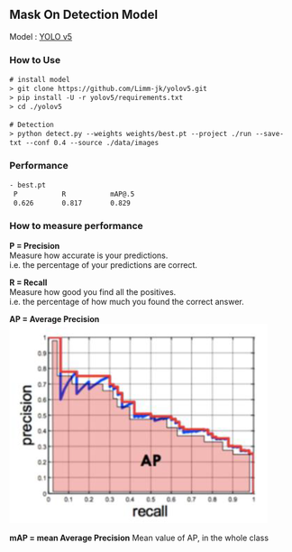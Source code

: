 ## Mask On Detection Model
Model : [YOLO v5](https://github.com/Limm-jk/yolov5)

### How to Use
```
# install model
> git clone https://github.com/Limm-jk/yolov5.git
> pip install -U -r yolov5/requirements.txt
> cd ./yolov5

# Detection
> python detect.py --weights weights/best.pt --project ./run --save-txt --conf 0.4 --source ./data/images
```

### Performance
```
- best.pt
 P           R           mAP@.5  
 0.626       0.817       0.829 
```

### How to measure performance
**P = Precision**  
Measure how accurate is your predictions.  
i.e. the percentage of your predictions are correct.

**R = Recall**  
Measure how good you find all the positives.  
i.e. the percentage of how much you found the correct answer.

**AP = Average Precision**
![](./AP_graph.png)

**mAP = mean Average Precision**
Mean value of AP, in the whole class